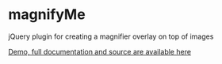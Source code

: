 magnifyMe
=========

jQuery plugin for creating a magnifier overlay on top of images

<a class="ctabutton" href="http://www.codepunker.com/blog/magnify-me-jquery-image-magnifier-plugin">Demo, full documentation and source are available here</a>
